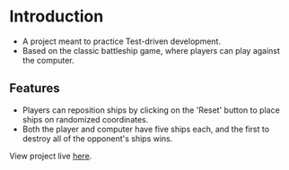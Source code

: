 # Introduction

- A project meant to practice Test-driven development.  
- Based on the classic battleship game, where players can play against the computer.  

## Features

- Players can reposition ships by clicking on the 'Reset' button to place ships on randomized coordinates.  
- Both the player and computer have five ships each, and the first to destroy all of the opponent's ships wins.  

View project live [here](https://viiiofpentacles.github.io/battleship/).
